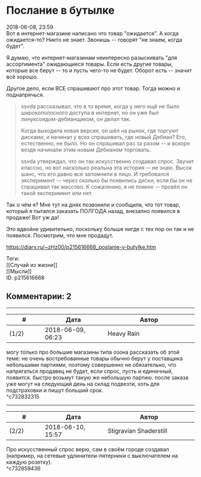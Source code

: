 Послание в бутылке
==================

  
2018-06-08, 23:59  
 Вот в интернет-магазине написано что товар "ожидается". А когда ожидается-то? Никто не знает. Звонишь -- говорят "не знаем, когда будет".   
   
 Я думаю, что интернет-магазинам неинтересно разыскивать "для ассортимента" ожидающиеся товары. Если есть другие товары, которые все берут -- то и пусть чего-то не будет. Оборот есть -- значит всё хорошо.   
   
 Другое дело, если ВСЕ спрашивают про этот товар. Тогда можно и поднапрячься.   
   
 
>  ssvda рассказывал, что в то время, когда у него ещё не было широкополосного доступа в интернет, но он уже был линуксоидом-дебианщиком, он делал так.   
>    
>  Когда выходила новая версия, он шёл на рынок, где торгуют дисками, и начинал у всех спрашивать, где новый Дебиан? Его, естественно, не было. Но он спрашивал раз за разом -- и вскоре везде начинали этим новым Дебианом торговать.   
>    
>  ssvda утверждал, что он так искусственно создавал спрос. Звучит классно, но вот насколько реальна эта история -- не знаю. Высок шанс, что его давно все запомнили в лицо. И требовался эксперимент -- через сколько бы появились диски, если бы он не спрашивал так массово. К сожалению, я не помню -- провёл он такой эксперимент или нет. 

   
 Так о чём я? Мне тут на днях позвонили и сообщили, что тот товар, который я пытался заказать ПОЛГОДА назад, внезапно появился в продаже! Вот уж да!   
   
 Это вдвойне удивительно, поскольку больше нигде с тех пор он так и не появился. Посмотрим, что мне продадут.   
  
<https://diary.ru/~zHz00/p215616668_poslanie-v-butylke.htm>  
  
Теги:  
[[Случай из жизни]]  
[[Мысли]]  
ID: p215616668  


Комментарии: 2
--------------

  


---



|         #         |              Дата              |                     Автор                     |           ID           |
| --- | --- | --- | --- |
| (1/2) | 2018-06-09, 06:23 | Heavy Rain | c732832315 |

  
 могу только про большие магазины типа озона рассказать об этой теме: не очень востребованные товары обычно берут у поставщика небольшими партиями, поэтому совершенно не обязательно, что напрягаться продавец не будет, если спрос, пусть и единичный, появится. быстро возьмут такую же небольшую партию. после заказа уже могут на следующий день на склад подвезти, хоть для подстраховки и пишут больший срок.   
 ^c732832315

---



|         #         |              Дата              |                     Автор                     |           ID           |
| --- | --- | --- | --- |
| (2/2) | 2018-06-10, 15:57 | Stigravian Shaderstill | c732859436 |

  
 Про искусственный спрос верю, сам в своём городе создавал (например, на сетевые удлинители-пятерники с выключателем на каждую розетку).   
 ^c732859436